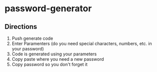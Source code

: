 # password-generator

## Directions

1. Push generate code
2. Enter Paramenters (do you need special characters, numbers, etc. in your password)
3. Code is generated using your parameters
4. Copy paste where you need a new password
5. Copy password so you don't forget it
